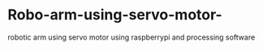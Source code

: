 # Robo-arm-using-servo-motor-
robotic arm using servo motor using raspberrypi and processing software 
